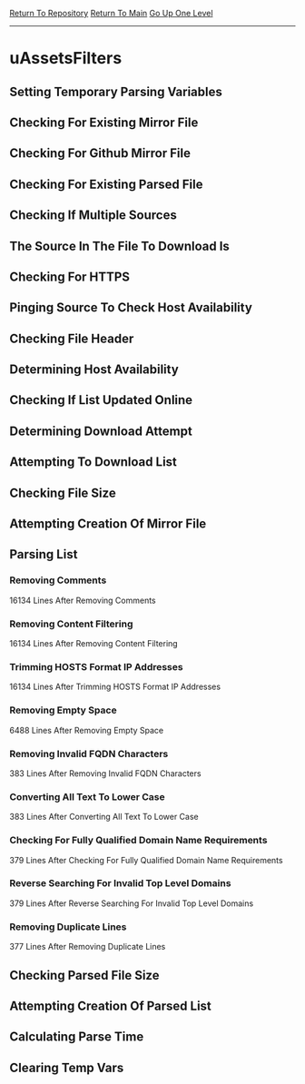 [Return To Repository](https://github.com/deathbybandaid/piholeparser/)
[Return To Main](https://github.com/deathbybandaid/piholeparser/blob/master/RecentRunLogs/Mainlog.md)
[Go Up One Level](https://github.com/deathbybandaid/piholeparser/blob/master/RecentRunLogs/TopLevelScripts/30-Processing-External-Blacklists.md)
____________________________________
# uAssetsFilters
## Setting Temporary Parsing Variables
## Checking For Existing Mirror File
## Checking For Github Mirror File
## Checking For Existing Parsed File
## Checking If Multiple Sources
## The Source In The File To Download Is
## Checking For HTTPS
## Pinging Source To Check Host Availability
## Checking File Header
## Determining Host Availability
## Checking If List Updated Online
## Determining Download Attempt
## Attempting To Download List
## Checking File Size
## Attempting Creation Of Mirror File
## Parsing List
### Removing Comments
16134 Lines After Removing Comments
### Removing Content Filtering
16134 Lines After Removing Content Filtering
### Trimming HOSTS Format IP Addresses
16134 Lines After Trimming HOSTS Format IP Addresses
### Removing Empty Space
6488 Lines After Removing Empty Space
### Removing Invalid FQDN Characters
383 Lines After Removing Invalid FQDN Characters
### Converting All Text To Lower Case
383 Lines After Converting All Text To Lower Case
### Checking For Fully Qualified Domain Name Requirements
379 Lines After Checking For Fully Qualified Domain Name Requirements
### Reverse Searching For Invalid Top Level Domains
379 Lines After Reverse Searching For Invalid Top Level Domains
### Removing Duplicate Lines
377 Lines After Removing Duplicate Lines
## Checking Parsed File Size
## Attempting Creation Of Parsed List
## Calculating Parse Time
## Clearing Temp Vars
